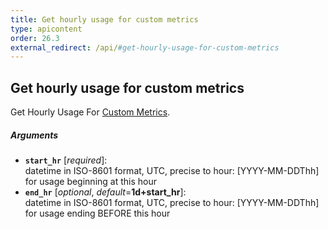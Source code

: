 ```yaml
---
title: Get hourly usage for custom metrics
type: apicontent
order: 26.3
external_redirect: /api/#get-hourly-usage-for-custom-metrics
---
```


## Get hourly usage for custom metrics

Get Hourly Usage For [Custom Metrics][1].

##### Arguments
* **`start_hr`** [*required*]:  
    datetime in ISO-8601 format, UTC, precise to hour: [YYYY-MM-DDThh] for usage beginning at this hour
* **`end_hr`** [*optional*, *default*=**1d+start_hr**]:  
    datetime in ISO-8601 format, UTC, precise to hour: [YYYY-MM-DDThh] for usage ending BEFORE this hour

[1]: /developers/metrics/custom_metrics
